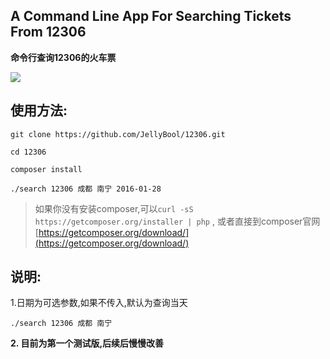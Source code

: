 ## A Command Line App For Searching Tickets From 12306

**命令行查询12306的火车票**

![](https://dn-laravist.qbox.me/2015-12-14_17-43-53.png)

## 使用方法:

```
git clone https://github.com/JellyBool/12306.git

cd 12306

composer install

./search 12306 成都 南宁 2016-01-28
```

> 如果你没有安装composer,可以`curl -sS https://getcomposer.org/installer | php` ,
> 或者直接到composer官网 [https://getcomposer.org/download/](https://getcomposer.org/download/)

## 说明:
1.日期为可选参数,如果不传入,默认为查询当天
```
./search 12306 成都 南宁
```

**2. 目前为第一个测试版,后续后慢慢改善**



